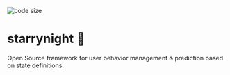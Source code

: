 ![code size](https://img.shields.io/github/languages/code-size/vladutbutnaru/starrynight?label=code%20size)
# starrynight :milky_way:
Open Source framework for user behavior management &amp; prediction based on state definitions.
